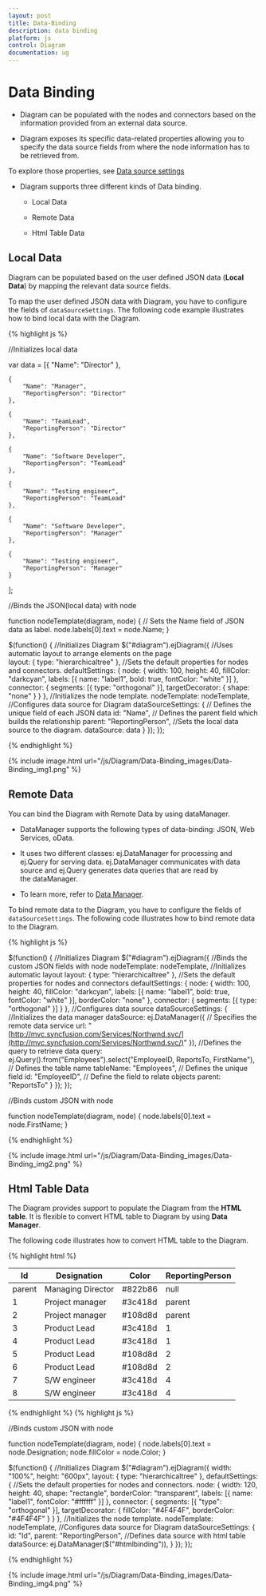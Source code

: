 ```yaml
---
layout: post
title: Data-Binding
description: data binding
platform: js
control: Diagram
documentation: ug
---
```


# Data Binding

  * Diagram can be populated with the nodes and connectors based on the information provided from an external data source. 

  * Diagram exposes its specific data-related properties allowing you to specify the data source fields from where the node information has to be retrieved from.

To explore those properties, see [Data source settings](/js/api/ejDiagram "members:datasourcesettings")

  * Diagram supports three different kinds of Data binding.

    * Local Data

    * Remote Data

    * Html Table Data

## Local Data

Diagram can be populated based on the user defined JSON data (**Local Data**) by mapping the relevant data source fields.

To map the user defined JSON data with Diagram, you have to configure the fields of `dataSourceSettings`. The following code example illustrates how to bind local data with the Diagram.

{% highlight js %}

//Initializes local data

var data = [{
        "Name": "Director"
    },

    {
        "Name": "Manager",
        "ReportingPerson": "Director"
    },

    {
        "Name": "TeamLead",
        "ReportingPerson": "Director"
    },

    {
        "Name": "Software Developer",
        "ReportingPerson": "TeamLead"
    },

    {
        "Name": "Testing engineer",
        "ReportingPerson": "TeamLead"
    },

    {
        "Name": "Software Developer",
        "ReportingPerson": "Manager"
    },

    {
        "Name": "Testing engineer",
        "ReportingPerson": "Manager"
    }
];

//Binds the JSON(local data) with node

function nodeTemplate(diagram, node) {
    // Sets the Name field of JSON data as label.
    node.labels[0].text = node.Name;
}

$(function() {
    //Initializes Diagram
    $("#diagram").ejDiagram({
        //Uses automatic layout to arrange elements on the page        
        layout: {
            type: "hierarchicaltree"
        },
        //Sets the default properties for nodes and connectors.
        defaultSettings: {
            node: {
                width: 100,
                height: 40,
                fillColor: "darkcyan",
                labels: [{
                    name: "label1",
                    bold: true,
                    fontColor: "white"
                }]
            },
            connector: {
                segments: [{
                    type: "orthogonal"
                }],
                targetDecorator: {
                    shape: "none"
                }
            }
        },
        //Initializes the node template.
        nodeTemplate: nodeTemplate,
        //Configures data source for Diagram
        dataSourceSettings: {
            // Defines the unique field of each JSON data
            id: "Name",
            // Defines the parent field which builds the relationship
            parent: "ReportingPerson",
            //Sets the local data source to the diagram.
            dataSource: data
        }
    });
});

{% endhighlight %}

{% include image.html url="/js/Diagram/Data-Binding_images/Data-Binding_img1.png" %}

## Remote Data

You can bind the Diagram with Remote Data by using dataManager.  

  * DataManager supports the following types of data-binding: JSON, Web Services, oData. 

  * It uses two different classes: ej.DataManager for processing and ej.Query for serving data. ej.DataManager communicates with data source and ej.Query generates data queries that are read by the dataManager. 

  * To learn more, refer to [Data Manager](/js/DataManager/Getting-Started).

To bind remote data to the Diagram, you have to configure the fields of `dataSourceSettings`. The following code illustrates how to bind remote data to the Diagram.

{% highlight js %}

$(function() {
    //Initializes Diagram
    $("#diagram").ejDiagram({
        //Binds the custom JSON fields with node
        nodeTemplate: nodeTemplate,
        //Initializes automatic layout
        layout: {
            type: "hierarchicaltree"
        },
        //Sets the default properties for nodes and connectors
        defaultSettings: {
            node: {
                width: 100,
                height: 40,
                fillColor: "darkcyan",
                labels: [{
                    name: "label1",
                    bold: true,
                    fontColor: "white"
                }],
                borderColor: "none"
            },
            connector: {
                segments: [{
                    type: "orthogonal"
                }]
            }
        },
        //Configures data source
        dataSourceSettings: {
            //Initializes the data manager
            dataSource: ej.DataManager({
                // Specifies the remote data service
                url: "[http://mvc.syncfusion.com/Services/Northwnd.svc/](http://mvc.syncfusion.com/Services/Northwnd.svc/)"
            }),
            //Defines the query to retrieve data
            query: ej.Query().from("Employees").select("EmployeeID, ReportsTo, FirstName"),
            // Defines the table name
            tableName: "Employees",
            // Defines the unique field
            id: "EmployeeID",
            // Define the field to relate objects
            parent: "ReportsTo"
        }
    });
});

//Binds custom JSON with node

function nodeTemplate(diagram, node) {
    node.labels[0].text = node.FirstName;
}

{% endhighlight %}

{% include image.html url="/js/Diagram/Data-Binding_images/Data-Binding_img2.png" %}

## Html Table Data

The Diagram provides support to populate the Diagram from the **HTML table**. It is flexible to convert HTML table to Diagram by using **Data Manager**.

The following code illustrates how to convert HTML table to the Diagram.

{% highlight html %}
<!-- HTML Table -->
<table id="htmlbinding">
     <thead>
         <tr>
             <th>Id</th>
             <th>Designation</th>
             <th>Color</th>
             <th>ReportingPerson</th>
         </tr>
     </thead>
     <tbody>
         <tr>
             <td>parent</td>                
             <td>Managing Director</td>
             <td>#822b86</td>
             <td>null</td>
         </tr>
         <tr>
             <td>1</td>
             <td>Project manager</td>
             <td>#3c418d</td>
             <td>parent</td>
         </tr>
         <tr>
             <td>2</td>
             <td>Project manager</td>
             <td>#108d8d</td>
             <td>parent</td>
         </tr>
          <tr>
             <td>3</td>
             <td>Product Lead</td>
             <td>#3c418d</td>
             <td>1</td>
         </tr>
         <tr>
             <td>4</td>
             <td>Product Lead</td>
             <td>#3c418d</td>
             <td>1</td>
         </tr>
         <tr>
             <td>5</td>
             <td>Product Lead</td>
             <td>#108d8d</td>
             <td>2</td>
         </tr>
         <tr>
             <td>6</td>
             <td>Product Lead</td>
             <td>#108d8d</td>
             <td>2</td>
         </tr>
         <tr>
             <td>7</td>
             <td>S/W engineer</td>
             <td>#3c418d</td>
             <td>4</td>
         </tr>
         <tr>
             <td>8</td>
             <td>S/W engineer</td>
             <td>#3c418d</td>
             <td>4</td>
         </tr>
     </tbody>
</table>
{% endhighlight %}
{% highlight js %}

//Binds custom JSON with node

function nodeTemplate(diagram, node) {
    node.labels[0].text = node.Designation;
    node.fillColor = node.Color;
}

$(function() {
    //Initializes Diagram
    $("#diagram").ejDiagram({
        width: "100%",
        height: "600px",
        layout: {
            type: "hierarchicaltree"
        },
        defaultSettings: {
            //Sets the default properties for nodes and connectors.
            node: {
                width: 120,
                height: 40,
                shape: "rectangle",
                borderColor: "transparent",
                labels: [{
                    name: "label1",
                    fontColor: "#ffffff"
                }]
            },
            connector: {
                segments: [{
                    "type": "orthogonal"
                }],
                targetDecorator: {
                    fillColor: "#4F4F4F",
                    borderColor: "#4F4F4F"
                }
            }
        },
        //Initializes the node template.
        nodeTemplate: nodeTemplate,
        //Configures data source for Diagram
        dataSourceSettings: {
            id: "Id",
            parent: "ReportingPerson",
            //Defines data source with html table
            dataSource: ej.DataManager($("#htmlbinding")),
        }
    });
});

{% endhighlight %}

{% include image.html url="/js/Diagram/Data-Binding_images/Data-Binding_img4.png" %}






